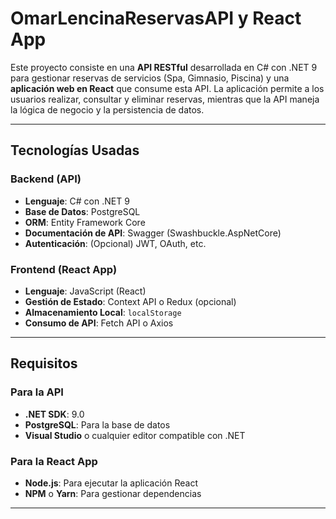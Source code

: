 # OmarLencinaReservasAPI y React App

Este proyecto consiste en una **API RESTful** desarrollada en C# con .NET 9 para gestionar reservas de servicios (Spa, Gimnasio, Piscina) y una **aplicación web en React** que consume esta API. La aplicación permite a los usuarios realizar, consultar y eliminar reservas, mientras que la API maneja la lógica de negocio y la persistencia de datos.

---

## Tecnologías Usadas

### Backend (API)
- **Lenguaje**: C# con .NET 9
- **Base de Datos**: PostgreSQL
- **ORM**: Entity Framework Core
- **Documentación de API**: Swagger (Swashbuckle.AspNetCore)
- **Autenticación**: (Opcional) JWT, OAuth, etc.

### Frontend (React App)
- **Lenguaje**: JavaScript (React)
- **Gestión de Estado**: Context API o Redux (opcional)
- **Almacenamiento Local**: `localStorage`
- **Consumo de API**: Fetch API o Axios

---

## Requisitos

### Para la API
- **.NET SDK**: 9.0
- **PostgreSQL**: Para la base de datos
- **Visual Studio** o cualquier editor compatible con .NET

### Para la React App
- **Node.js**: Para ejecutar la aplicación React
- **NPM** o **Yarn**: Para gestionar dependencias

---
